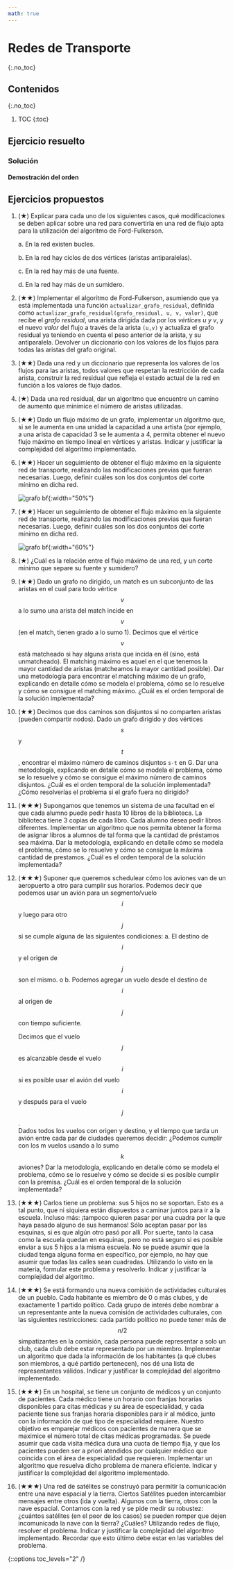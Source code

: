 ```yaml
---
math: true
---
```


# Redes de Transporte
{:.no_toc}


## Contenidos
{:.no_toc}

1. TOC
{:toc}


## Ejercicio resuelto

### Solución

#### Demostración del orden

## Ejercicios propuestos

1.  (★) Explicar para cada uno de los siguientes casos, qué modificaciones se deben aplicar sobre una red para convertirla en 
    una red de flujo apta para la utilización del algoritmo de Ford-Fulkerson.

    a. En la red existen bucles. 

    b. En la red hay ciclos de dos vértices (aristas antiparalelas). 

    c. En la red hay más de una fuente. 

    d. En la red hay más de un sumidero. 

1.  (★★) Implementar el algoritmo de Ford-Fulkerson, asumiendo que ya está implementada una función `actualizar_grafo_residual`, 
    definida como `actualizar_grafo_residual(grafo_residual, u, v, valor)`, que recibe el _grafo residual_, una arista dirigida dada 
    por los _vértices u y v_, y el nuevo _valor_ del flujo a través de la arista `(u,v)` y actualiza el grafo residual ya teniendo en 
    cuenta el peso anterior de la arista, y su antiparalela. Devolver un diccionario con los valores de los flujos para todas las 
    aristas del grafo original.

1.  (★★) Dada una red y un diccionario que representa los valores de los flujos para las aristas, todos valores que respetan la 
    restricción de cada arista, construir la red residual que refleja el estado actual de la red en función a los valores de flujo dados.

1.  (★) Dada una red residual, dar un algoritmo que encuentre un camino de aumento que minimice el número de aristas utilizadas.

1.  (★★) Dado un flujo máximo de un grafo, implementar un algoritmo que, si se le aumenta en una unidad la capacidad a una 
    artista (por ejemplo, a una arista de capacidad 3 se le aumenta a 4, permita obtener el nuevo flujo máximo en tiempo lineal 
    en vértices y aristas. Indicar y justificar la complejidad del algoritmo implementado.

1.  (★★) Hacer un seguimiento de obtener el flujo máximo en la siguiente red de transporte, realizando las modificaciones previas 
    que fueran necesarias. Luego, definir cuáles son los dos conjuntos del corte mínimo en dicha red.

    ![grafo bf](../../assets/img/ejercicios/flujo1.png){:width="50%"}

1.  (★★) Hacer un seguimiento de obtener el flujo máximo en la siguiente red de transporte, realizando las modificaciones previas 
    que fueran necesarias. Luego, definir cuáles son los dos conjuntos del corte mínimo en dicha red.

    ![grafo bf](../../assets/img/ejercicios/flujo2.png){:width="60%"}

1.  (★) ¿Cuál es la relación entre el flujo máximo de una red, y un corte mínimo que separe su fuente y sumidero?

1.  (★★) Dado un grafo no dirigido, un match es un subconjunto de las aristas en el cual para todo vértice $$v$$ a lo sumo una arista 
    del match incide en $$v$$ (en el match, tienen grado a lo sumo 1). Decimos que el vértice $$v$$ está matcheado si hay alguna arista que 
    incida en él (sino, está unmatcheado). El matching máximo es aquel en el que tenemos la mayor cantidad de aristas (matcheamos la 
    mayor cantidad posible). Dar una metodología para encontrar el matching máximo de un grafo, explicando en detalle cómo se modela 
    el problema, cómo se lo resuelve y cómo se consigue el matching máximo. ¿Cuál es el orden temporal de la solución implementada?

1.  (★★) Decimos que dos caminos son disjuntos si no comparten aristas (pueden compartir nodos). Dado un grafo dirigido y dos vértices 
    $$s$$ y $$t$$, encontrar el máximo número de caminos disjuntos `s-t` en G. Dar una metodología, explicando en detalle cómo se modela el problema, 
    cómo se lo resuelve y cómo se consigue el máximo número de caminos disjuntos. ¿Cuál es el orden temporal de la solución implementada? ¿Cómo resolverías el problema si el grafo fuera no dirigido? 

1.  (★★★) Supongamos que tenemos un sistema de una facultad en el que cada alumno puede pedir hasta 10 libros de la biblioteca. La biblioteca 
    tiene 3 copias de cada libro. Cada alumno desea pedir libros diferentes. Implementar un algoritmo que nos permita obtener la forma de 
    asignar libros a alumnos de tal forma que la cantidad de préstamos sea máxima. Dar la metodología, explicando en detalle cómo se modela 
    el problema, cómo se lo resuelve y cómo se consigue la máxima cantidad de prestamos. ¿Cuál es el orden temporal de la solución implementada?

1.  (★★★) Suponer que queremos schedulear cómo los aviones van de un aeropuerto a otro para cumplir sus horarios. Podemos decir que podemos 
    usar un avión para un segmento/vuelo $$i$$ y luego para otro $$j$$ si se cumple alguna de las siguientes condiciones: 
    a. El destino de $$i$$ y el origen de $$j$$ son el mismo. o
    b. Podemos agregar un vuelo desde el destino de $$i$$ al origen de $$j$$ con tiempo suficiente. 

    Decimos que el vuelo $$j$$ es alcanzable desde el vuelo $$i$$ si es posible usar el avión del vuelo $$i$$ y después para el vuelo $$j$$.  
    Dados todos los vuelos con origen y destino, y el tiempo que tarda un avión entre cada par de ciudades queremos decidir: ¿Podemos 
    cumplir con los m vuelos usando a lo sumo $$k$$ aviones? Dar la metodología, explicando en detalle cómo se modela el problema, 
    cómo se lo resuelve y cómo se decide si es posible cumplir con la premisa. ¿Cuál es el orden temporal de la solución implementada?

1.  (★★★) Carlos tiene un problema: sus 5 hijos no se soportan. Esto es a tal punto, que ni siquiera están dispuestos a caminar 
    juntos para ir a la escuela. Incluso más: ¡tampoco quieren pasar por una cuadra por la que haya pasado alguno de sus 
    hermanos! Sólo aceptan pasar por las esquinas, si es que algún otro pasó por allí. Por suerte, tanto la casa como la 
    escuela quedan en esquinas, pero no está seguro si es posible enviar a sus 5 hijos a la misma escuela. No se puede asumir que
    la ciudad tenga alguna forma en específico, por ejemplo, no hay que asumir que todas las calles sean cuadradas. Utilizando lo 
    visto en la materia, formular este problema y resolverlo. Indicar y justificar la complejidad del algoritmo.

1.  (★★★) Se está formando una nueva comisión de actividades culturales de un pueblo. Cada habitante es miembro de 0 o más 
    clubes, y de exactamente 1 partido político. Cada grupo de interés debe nombrar a un representante ante la nueva 
    comisión de actividades culturales, con las siguientes restricciones: cada partido político no puede tener más de $$n/2$$ 
    simpatizantes en la comisión, cada persona puede representar a solo un club, cada club debe estar representado por 
    un miembro. Implementar un algoritmo que dada la información de los habitantes (a qué clubes son miembros, a 
    qué partido pertenecen), nos dé una lista de representantes válidos. Indicar y justificar la complejidad del algoritmo 
    implementado.

1.  (★★★) En un hospital, se tiene un conjunto de médicos y un conjunto de pacientes. Cada médico tiene un horario con franjas 
    horarias disponibles para citas médicas y su área de especialidad, y cada paciente tiene sus franjas horaria disponibles para 
    ir al médico, junto con la información de qué tipo de especialidad requiere. Nuestro objetivo es emparejar médicos con pacientes 
    de manera que se maximice el número total de citas médicas programadas. Se puede asumir que cada visita médica dura una cuota de 
    tiempo fija, y que los pacientes pueden ser a priori atendidos por cualquier médico que coincida con el área de especialidad que 
    requieren. Implementar un algoritmo que resuelva dicho problema de manera eficiente. Indicar y justificar la complejidad del 
    algoritmo implementado.

1.  (★★★) Una red de satélites se construyó para permitir la comunicación entre una nave espacial y la tierra. Ciertos
    Satélites pueden intercambiar mensajes entre otros (ida y vuelta). Algunos con la tierra, otros con la nave espacial. 
    Contamos con la red y se pide medir su robustez: ¿cuántos satélites (en el peor de los casos) se pueden romper que
    dejen incomunicada la nave con la tierra? ¿Cuáles? Utilizando redes de flujo, resolver el problema. Indicar y
    justificar la complejidad del algoritmo implementado. Recordar que esto último debe estar en las variables del
    problema. 

{::options toc_levels="2" /}
